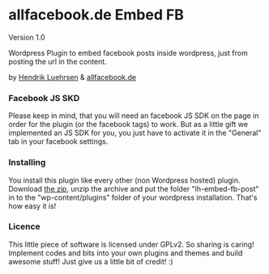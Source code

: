 allfacebook.de Embed FB
===========

Version 1.0

Wordpress Plugin to embed facebook posts inside wordpress, just from posting the url in the content. 

by [Hendrik Luehrsen](http://www.luehrsen-heinrich.de) & [allfacebook.de](http://www.allfacebook.de)


### Facebook JS SKD
Please keep in mind, that you will need an facebook JS SDK on the page in order for the plugin (or the facebook tags) to work.
But as a little gift we implemented an JS SDK for you, you just have to activate it in the "General" tab in your facebook settings.


### Installing
You install this plugin like every other (non Wordpress hosted) plugin. Download [the zip](https://github.com/Luehrsen/lh-embed-fb-post/archive/master.zip), unzip the archive and put the folder "lh-embed-fb-post" in to the "wp-content/plugins" folder of your wordpress installation. That's how easy it is!

### Licence
This little piece of software is licensed under GPLv2. So sharing is caring! Implement codes and bits into your own plugins and themes and build awesome stuff! Just give us a little bit of credit! :) 

